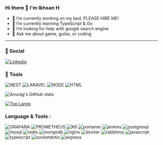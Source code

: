 ### Hi there 👋 I'm Ikhsan H

- 🔭 I’m currently working on my bed, PLEASE HIRE ME! 
- 🌱 I’m currently learning TypeScript & Go
- 🤔 I’m looking for help with google search engine
- 💬 Ask me about game, guitar, or coding

<hr>

### 👨 Social

<!-- [![Instagram](https://img.shields.io/badge/Instagram-E4405F?style=for-the-badge&logo=instagram&logoColor=white)](https://www.instagram.com/ikhsanheriyawan/?hl=en) -->
[![Linkedin](https://img.shields.io/badge/LinkedIn-0077B5?style=for-the-badge&logo=linkedin&logoColor=white)](https://www.linkedin.com/in/ikhsan-heriyawan-30b563200)

### 🚀 Tools

![NEST](https://img.shields.io/badge/NEST-white?style=for-the-badge&logo=nestjs&logoColor=E0234E)
![LARAVEL](https://img.shields.io/badge/LARAVEL-FF2D20?style=for-the-badge&logo=laravel&logoColor=white)
![NODE](https://img.shields.io/badge/nodejs-339933?style=for-the-badge&logo=nodedotjs&logoColor=white)
![HTML](https://img.shields.io/badge/HTML-E44D38?style=for-the-badge&logo=html5&logoColor=white)
<!---
![GO](https://img.shields.io/badge/GOlang-0077B5?style=for-the-badge&logo=go&logoColor=black)
![TYPESCRIPT](https://img.shields.io/badge/typescript-0077B5?style=for-the-badge&logo=typescript&logoColor=white)
-->

![Anurag's GitHub stats](https://github-readme-stats.vercel.app/api?username=ikhsanheriyawan2404&show_icons=true)

[![Top Langs](https://github-readme-stats.vercel.app/api/top-langs/?username=ikhsanheriyawan2404&layout=compact)](https://github.com/anuraghazra/github-readme-stats)

### Language & Tools :
<p>

  ![GRAFANA](https://img.shields.io/badge/-F46800?style=for-the-badge&logo=grafana&logoColor=white)
  ![PROMETHEUS](https://img.shields.io/badge/-E6522C?style=for-the-badge&logo=prometheus&logoColor=white)
  ![K6](https://img.shields.io/badge/-7D64FF?style=for-the-badge&logo=k6&logoColor=white)
  ![portainer](https://img.shields.io/badge/-13BEF9?style=for-the-badge&logo=portainer&logoColor=black)
  ![jenkins](https://img.shields.io/badge/-D24939?style=for-the-badge&logo=jenkins&logoColor=black)
  ![postgresql](https://img.shields.io/badge/-4169E1?style=for-the-badge&logo=postgresql&logoColor=black)
  ![mysql](https://img.shields.io/badge/-4479A1?style=for-the-badge&logo=mysql&logoColor=black)
  ![redis](https://img.shields.io/badge/-DC382D?style=for-the-badge&logo=redis&logoColor=black)
  ![mongodb](https://img.shields.io/badge/-47A248?style=for-the-badge&logo=mongodb&logoColor=white)
  ![nginx](https://img.shields.io/badge/-009639?style=for-the-badge&logo=nginx&logoColor=white)
  ![docker](https://img.shields.io/badge/-2496ED?style=for-the-badge&logo=docker&logoColor=white)
  ![rabbitmq](https://img.shields.io/badge/-FF6600?style=for-the-badge&logo=rabbitmq&logoColor=white)
  ![javascript](https://img.shields.io/badge/-F7DF1E?style=for-the-badge&logo=javascript&logoColor=black)
  ![typescript](https://img.shields.io/badge/-3178C6?style=for-the-badge&logo=typescript&logoColor=black)
  ![socketdotio](https://img.shields.io/badge/-010101?style=for-the-badge&logo=socketdotio&logoColor=white)
  ![express](https://img.shields.io/badge/-000000?style=for-the-badge&logo=express&logoColor=white)
  
</p>





